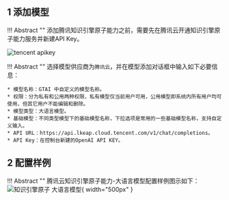 ## 1 添加模型

!!! Abstract ""
    添加腾讯知识引擎原子能力之前，需要先在腾讯云开通知识引擎原子能力服务并新建API Key。

![tencent apikey](../../img/model/tencent_atomicpower_apikey.png)

!!! Abstract ""
    选择模型供应商为`腾讯云`，并在模型添加对话框中输入如下必要信息：

    * 模型名称：GTAI 中自定义的模型名称。    
    * 权限：分为私有和公用两种权限，私有模型仅当前用户可用，公用模型即系统内所有用户均可使用，但其它用户不能编辑和删除。    
    * 模型类型：大语言模型。   
    * 基础模型：不同类型模型下的基础模型名称，下拉选项是常用的一些基础模型名称，支持自定义输入。
    * API URL：https://api.lkeap.cloud.tencent.com/v1/chat/completions。
    * API Key：在控制台新建的OpenAI API KEY。 

## 2 配置样例

!!! Abstract ""
    腾讯云知识引擎原子能力-大语言模型配置样例图示如下：
![知识引擎原子 大语言模型](../../img/model/tencent_atomicpower_llm.png){ width="500px" }
